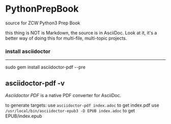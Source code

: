 # PythonPrepBook
source for ZCW Python3 Prep Book

this thing is NOT is Markdown, the source is in AsciiDoc.
Look at it, it's a better way of doing this for multi-file, multi-topic projects.

### install asciidoctor 

----
sudo gem install asciidoctor-pdf --pre

asciidoctor-pdf -v
----
*Asciidoctor PDF* is a native PDF converter for AsciiDoc.

to generate targets:
use `asciidoctor-pdf index.adoc` to get index.pdf
use `/usr/local/bin/asciidoctor-epub3 -D EPUB index.adoc` to get EPUB/index.epub


